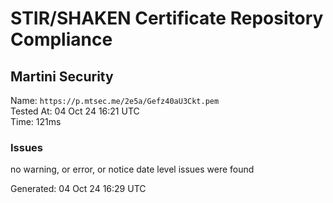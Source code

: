 # STIR/SHAKEN Certificate Repository Compliance

## Martini Security

Name: `https://p.mtsec.me/2e5a/Gefz40aU3Ckt.pem`\
Tested At: 04 Oct 24 16:21 UTC\
Time: 121ms

### Issues

no warning, or error, or notice date level issues were found

Generated: 04 Oct 24 16:29 UTC